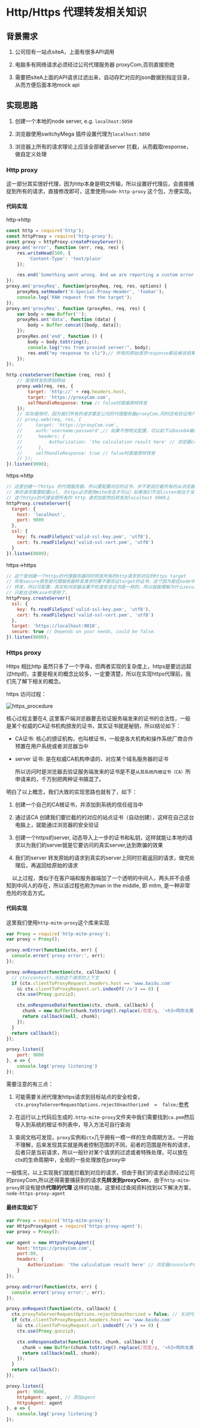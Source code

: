 # Http/Https 代理转发相关知识

## 背景需求

1. 公司现有一站点siteA，上面有很多API调用

2. 电脑多有网络请求必须经过公司代理服务器 proxyCom,否则直接拒绝

3. 需要把siteA上面的API请求过滤出来，自动存贮对应的json数据到指定目录，从而方便后面本地mock api  
   
## 实现思路

1. 创建一个本地的node server, e.g. `localhost:5050`

2. 浏览器使用switchyMega 插件设置代理为`localhost:5050`

3. 浏览器上所有的请求理论上应该全部被该server 拦截，从而截取response，做自定义处理

### Http proxy

这一部分其实很好代理，因为http本身是明文传输，所以设置好代理后，会直接捕捉到所有的请求，直接修改即可，这里使用`node-http-proxy` 这个包，方便实现。

#### 代码实现

http->http

```javascript
const http = require('http');
const httpProxy = require('http-proxy');
const proxy = httpProxy.createProxyServer(); 
proxy.on('error', function (err, req, res) {
    res.writeHead(500, {
        'Content-Type': 'text/plain'
    });

    res.end('Something went wrong. And we are reporting a custom error message.');
});
proxy.on('proxyReq', function(proxyReq, req, res, options) {
    proxyReq.setHeader('X-Special-Proxy-Header', 'foobar');
    console.log('RAW request from the target');
});
proxy.on('proxyRes', function (proxyRes, req, res) {
    var body = new Buffer('');
    proxyRes.on('data', function (data) {
        body = Buffer.concat([body, data]);
    });
    proxyRes.on('end', function () {
        body = body.toString();
        console.log("res from proxied server:", body);
        res.end("my response to cli");// 所有的原始请求response都会被该结果重写
    });
});

http.createServer(function (req, res) {
    // 直接转发到原始网站
    proxy.web(req, res, {
        target: 'http://' + req.headers.host,
        target: 'https://proxyCom.com',
        selfHandleResponse: true // false时直接原样转发
    });
    // 实际使用时，因为我们所有的请求要走公司的代理服务器proxyCom,同时还有验证用户，所以设置如下
    // proxy.web(req, res, {
    //     target: 'https://proxyCom.com',
    //     auth:'username:password',// 如果不想明文配置，可以如下以base64编码配置在headers中
    //      headers: {
    //          Authorization: 'the calculation result here' // 浏览器console中使用btoa('username:password')
    //      },
    //     selfHandleResponse: true // false时直接原样转发
    // });
}).listen(9000);

```

https->http

```javascript
// 这里创建一个https 的代理服务器，所以要配置对应的证书，并不是说拦截所有的从浏览器
// 来的请求需要配置ssl,（https必须使用mitm攻击才可以）如果我们不加listen相当于没有创建这个代理的server
// 这个https的代理会把所有的 http 请求加密然后转发到localhost 9009上
httpProxy.createServer({
  target: {
    host: 'localhost',
    port: 9009
  },
  ssl: {
    key: fs.readFileSync('valid-ssl-key.pem', 'utf8'),
    cert: fs.readFileSync('valid-ssl-cert.pem', 'utf8')
  }
}).listen(8009);
```

https->https

```javascript
// 这个是创建一个https的代理服务器同时转发所有的http请求到对应的https target
// 所有secure意思是代理服务器转发请求时要不要验证target的证书，这个因为是在node中
// 转发，所以可配置，其实和浏览器设置不检查安全证书是一样的，所以就能理解为什么secure
// 只能在这种case中使用了。 
httpProxy.createServer({
  ssl: {
    key: fs.readFileSync('valid-ssl-key.pem', 'utf8'),
    cert: fs.readFileSync('valid-ssl-cert.pem', 'utf8')
  },
  target: 'https://localhost:9010',
  secure: true // Depends on your needs, could be false.
}).listen(8000);
```

### Https proxy

Https 相比http 虽然只多了一个字母，但两者实现的复杂度上，https是要远远超过http的，主要是相关的概念比较多，一定要清楚，所以在实现https代理前，我们先了解下相关的概念。

https 访问过程：

![https_procedure](../../resource/https_procedure.png) 

核心过程主要在4, 这里客户端浏览器要去验证服务端发来的证书的合法性，一般是某个权威的CA证书机构颁发的证书，其实证书就是秘钥，所以结论如下：

- CA证书: 核心的颁证机构，也叫根证书，一般是各大机构和操作系统厂商合作预置在用户系统或者浏览器当中

- server 证书: 是在权威CA机构申请的、对应某个域名服务器的证书
  
  所以访问时是浏览器去验证服务端发来的证书是不是`从其系统内根证书（CA）`所申请来的，千万别把两种证书搞混了。

明白了以上概念，我们大致的实现思路也就有了，如下：

1. 创建一个自己的CA根证书，并添加到系统的信任组当中

2. 通过该CA 创建我们要拦截的的对应的站点证书（自动创建），这样在自己这台电脑上，就能通过浏览器的安全验证

3. 创建一个https的server, 动态导入上一步的证书和私钥，这样就能让本地的请求以为我们的server就是它要访问的真实server,达到欺骗的效果

4. 我们的server 转发原始的请求到真实的server上同时拦截返回的请求，做完处理后，再返回给原始的请求

    以上过程，类似于在客户端和服务器端加了一个透明的中间人，两头并不会感知到中间人的存在，所以该过程也称为man in the middle, 即 mitm, 是一种非常危险的攻击方式。

#### 代码实现

这里我们使用`http-mitm-proxy`这个库来实现

```javascript
var Proxy = require('http-mitm-proxy');
var proxy = Proxy();

proxy.onError(function(ctx, err) {
  console.error('proxy error:', err);
});

proxy.onRequest(function(ctx, callback) {
  // ctx(context),当前这个请求的上下文
  if (ctx.clientToProxyRequest.headers.host == 'www.baidu.com'
    && ctx.clientToProxyRequest.url.indexOf('/s') == 0) {
    ctx.use(Proxy.gunzip);

    ctx.onResponseData(function(ctx, chunk, callback) {
      chunk = new Buffer(chunk.toString().replace(/百度/g, '<h3>鸡你太美!</h3>'));//这样会把百度搜索结果中的所以‘百度’字符替换成目标字符，可以自定义我们的其他处理
      return callback(null, chunk);
    });
  }
  return callback();
});

proxy.listen({
	port: 9000
}, e => {
	console.log('proxy listening')
});
```

需要注意的有三点：

1. 可能需要关闭代理发https请求到目标站点的安全检查，`ctx.proxyToServerRequestOptions.rejectUnauthorized  =  false;`[参考](https://github.com/joeferner/node-http-mitm-proxy/issues/60)

2. 在运行以上代码后生成的`.http-mitm-proxy`文件夹中我们需要找到`ca.pem`然后导入到系统的根证书列表中，导入方法可自行查询

3. 查阅文档可发现，`proxy`实例和`ctx`几乎拥有一模一样的生命周期方法，一开始不理解，后来发现其实就是两者控制范围的不同，前者的范围是所有的请求，后者只是当前请求，所以一般针对某个请求的过滤或者特殊处理，可以放在ctx的生命周期中，全局的一些处理放在proxy中

一般情况，以上实现我们就能拦截到对应的请求，但由于我们的请求必须经过公司的proxyCom,所以还得需要捕获到的请求**先转发到proxyCom**，由于`http-mitm-proxy`并没有提供**代理的代理** 这样的功能，这里经过查阅资料找到以下解决方案，`node-https-proxy-agent`

#### 最终实现如下

```javascript
var Proxy = require('http-mitm-proxy');
var HttpsProxyAgent = require('https-proxy-agent');
var proxy = Proxy();

var agent = new HttpsProxyAgent({
    host:'https://proxyCom.com',
    port:80,
    headers: {
        Authorization: 'the calculation result here' // 浏览器console中使用btoa('username:password')
    }
});

proxy.onError(function(ctx, err) {
  console.error('proxy error:', err);
});

proxy.onRequest(function(ctx, callback) {
  ctx.proxyToServerRequestOptions.rejectUnauthorized = false; // 关闭代理发https请求到目标站点的安全检查
  if (ctx.clientToProxyRequest.headers.host == 'www.baidu.com'
    && ctx.clientToProxyRequest.url.indexOf('/s') == 0) {
    ctx.use(Proxy.gunzip);

    ctx.onResponseData(function(ctx, chunk, callback) {
      chunk = new Buffer(chunk.toString().replace(/百度/g, '<h3>鸡你太美!</h3>'));
      return callback(null, chunk);
    });
  }
  return callback();
});

proxy.listen({
	port: 9000,
	httpAgent: agent, // 添加agent
	httpsAgent: agent
}, e => {
	console.log('proxy listening')
});
```












